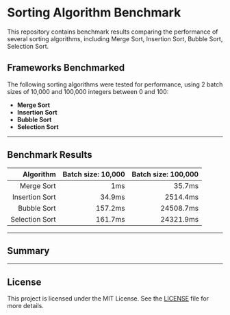 # Sorting Algorithm Benchmark

This repository contains benchmark results comparing the performance of several sorting algorithms, including Merge Sort, Insertion Sort, Bubble Sort, Selection Sort.

## Frameworks Benchmarked

The following sorting algorithms were tested for performance, using 2 batch sizes of 10,000 and 100,000 integers between 0 and 100:

- **Merge Sort**
- **Insertion Sort**
- **Bubble Sort**
- **Selection Sort**
---

## Benchmark Results

|      Algorithm | Batch size: 10,000 | Batch size: 100,000 |
|---------------:|-------------------:|--------------------:|
|     Merge Sort |                1ms |              35.7ms |
| Insertion Sort |             34.9ms |            2514.4ms |
|    Bubble Sort |            157.2ms |           24508.7ms |
| Selection Sort |            161.7ms |           24321.9ms |


---

## Summary

---

## License

This project is licensed under the MIT License. See the [LICENSE](LICENSE) file for more details.